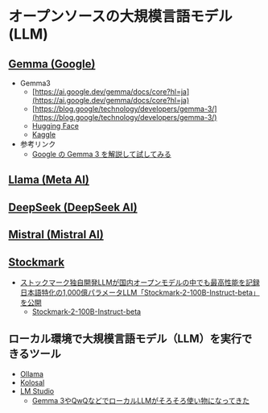 # オープンソースの大規模言語モデル(LLM)

## [Gemma (Google)](https://ai.google.dev/)
- Gemma3
  - [https://ai.google.dev/gemma/docs/core?hl=ja](https://ai.google.dev/gemma/docs/core?hl=ja)
  - [https://blog.google/technology/developers/gemma-3/](https://blog.google/technology/developers/gemma-3/)
  - [Hugging Face](https://huggingface.co/collections/google/gemma-3-release-67c6c6f89c4f76621268bb6d)
  - [Kaggle](https://www.kaggle.com/models/google/gemma-3)
- 参考リンク
  - [Google の Gemma 3 を解説して試してみる](https://zenn.dev/schroneko/articles/try-google-gemma-3)

## [Llama (Meta AI)](https://ai.meta.com/llama/)

## [DeepSeek (DeepSeek AI)](https://www.deepseek.com/)

## [Mistral (Mistral AI)](https://mistral.ai/)

## [Stockmark](https://stockmark.co.jp/)
- [ストックマーク独自開発LLMが国内オープンモデルの中でも最高性能を記録 日本語特化の1,000億パラメータLLM「Stockmark-2-100B-Instruct-beta」を公開](https://stockmark.co.jp/news/20250318)
  - [Stockmark-2-100B-Instruct-beta](https://huggingface.co/stockmark/Stockmark-2-100B-Instruct-beta)

## ローカル環境で大規模言語モデル（LLM）を実行できるツール
- [Ollama](https://ollama.com/)
- [Kolosal](https://kolosal.ai/)
- [LM Studio](https://lmstudio.ai/)
  - [Gemma 3やQwQなどでローカルLLMがそろそろ使い物になってきた](https://nowokay.hatenablog.com/entry/2025/03/15/164734)
